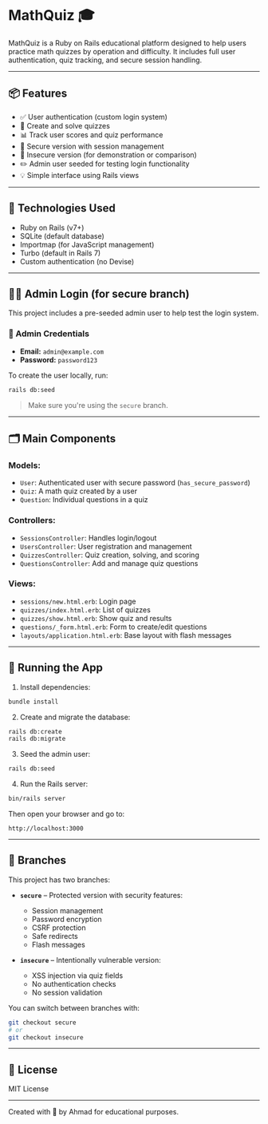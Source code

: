 # MathQuiz 🎓

MathQuiz is a Ruby on Rails educational platform designed to help users practice math quizzes by operation and difficulty. It includes full user authentication, quiz tracking, and secure session handling.

---

## 📦 Features

- ✅ User authentication (custom login system)
- 🧠 Create and solve quizzes
- 📊 Track user scores and quiz performance
- 🔐 Secure version with session management
- 🚫 Insecure version (for demonstration or comparison)
- ✏️ Admin user seeded for testing login functionality
- 💡 Simple interface using Rails views

---

## 🧰 Technologies Used

- Ruby on Rails (v7+)
- SQLite (default database)
- Importmap (for JavaScript management)
- Turbo (default in Rails 7)
- Custom authentication (no Devise)

---

## 👨‍🏫 Admin Login (for secure branch)

This project includes a pre-seeded admin user to help test the login system.

### 🔑 Admin Credentials

- **Email:** `admin@example.com`
- **Password:** `password123`

To create the user locally, run:

```bash
rails db:seed
```

> Make sure you're using the `secure` branch.

---

## 🗂️ Main Components

### Models:
- `User`: Authenticated user with secure password (`has_secure_password`)
- `Quiz`: A math quiz created by a user
- `Question`: Individual questions in a quiz

### Controllers:
- `SessionsController`: Handles login/logout
- `UsersController`: User registration and management
- `QuizzesController`: Quiz creation, solving, and scoring
- `QuestionsController`: Add and manage quiz questions

### Views:
- `sessions/new.html.erb`: Login page
- `quizzes/index.html.erb`: List of quizzes
- `quizzes/show.html.erb`: Show quiz and results
- `questions/_form.html.erb`: Form to create/edit questions
- `layouts/application.html.erb`: Base layout with flash messages

---

## 🚀 Running the App

1. Install dependencies:

```bash
bundle install
```

2. Create and migrate the database:

```bash
rails db:create
rails db:migrate
```

3. Seed the admin user:

```bash
rails db:seed
```

4. Run the Rails server:

```bash
bin/rails server
```

Then open your browser and go to:

```
http://localhost:3000
```

---

## 🔀 Branches

This project has two branches:

- **`secure`** – Protected version with security features:
  - Session management
  - Password encryption
  - CSRF protection
  - Safe redirects
  - Flash messages

- **`insecure`** – Intentionally vulnerable version:
  - XSS injection via quiz fields
  - No authentication checks
  - No session validation

You can switch between branches with:

```bash
git checkout secure
# or
git checkout insecure
```

---

## 📄 License

MIT License

---

Created with 💙 by Ahmad for educational purposes.
